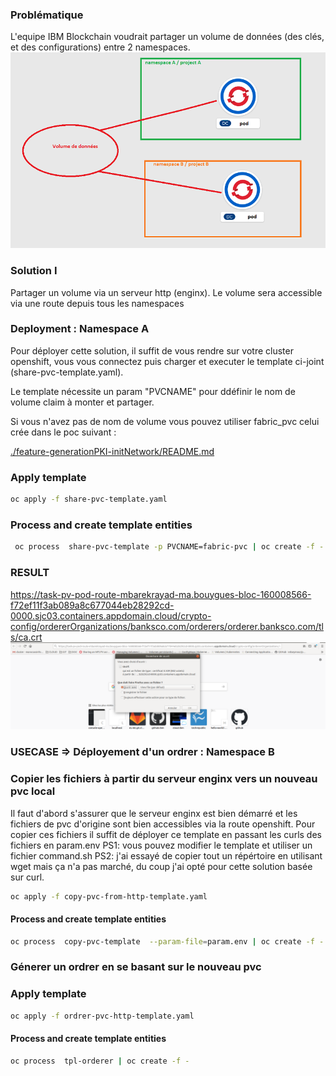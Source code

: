 ### Problématique

L'equipe IBM  Blockchain voudrait partager un volume de données (des clés, et des configurations) entre 2 namespaces.
![problématique](./img/challeng.gif) 

### Solution I

Partager un volume via un serveur http (enginx).
Le volume sera accessible via une route depuis tous les namespaces
### Deployment : Namespace A

Pour déployer cette solution, il suffit de vous rendre sur votre cluster openshift, vous vous connectez puis charger et executer le template ci-joint (share-pvc-template.yaml).

Le template nécessite un param "PVCNAME" pour ddéfinir le nom de volume claim à monter et partager.

Si vous n'avez pas de nom de volume vous pouvez utiliser fabric_pvc celui crée dans le poc suivant :

[./feature-generationPKI-initNetwork/README.md](https://eu-de.git.cloud.ibm.com/gbs-rh/devops/refimps/g4sam1/bouygues-bloc/bouygues-blockchain/bouygues-poc/-/blob/feature-generationPKI-initNetwork/README.md)

### Apply template
```sh 
oc apply -f share-pvc-template.yaml
```
### Process and create template entities

```sh
 oc process  share-pvc-template -p PVCNAME=fabric-pvc | oc create -f -
``` 
### RESULT
https://task-pv-pod-route-mbarekrayad-ma.bouygues-bloc-160008566-f72ef11f3ab089a8c677044eb28292cd-0000.sjc03.containers.appdomain.cloud/crypto-config/ordererOrganizations/banksco.com/orderers/orderer.banksco.com/tls/ca.crt
![result](./img/result.png)


### USECASE => Déployement d'un ordrer : Namespace B

### Copier les fichiers à partir du serveur enginx vers un nouveau pvc local

Il faut d'abord s'assurer que le serveur enginx est bien démarré et les fichiers de pvc d'origine sont bien accessibles via la route openshift.
Pour copier ces fichiers il suffit de déployer ce template en passant les curls des fichiers en param.env
PS1: vous pouvez modifier le template et utiliser un fichier command.sh 
PS2: j'ai essayé de copier tout un répértoire en utilisant wget mais ça n'a pas marché, du coup j'ai opté pour cette solution basée sur curl.

```sh 
oc apply -f copy-pvc-from-http-template.yaml
```
#### Process and create template entities

```sh
oc process  copy-pvc-template  --param-file=param.env | oc create -f -
```
### Génerer un ordrer en se basant sur le nouveau pvc
### Apply template
```sh 
oc apply -f ordrer-pvc-http-template.yaml
```
#### Process and create template entities

```sh
oc process  tpl-orderer | oc create -f -

